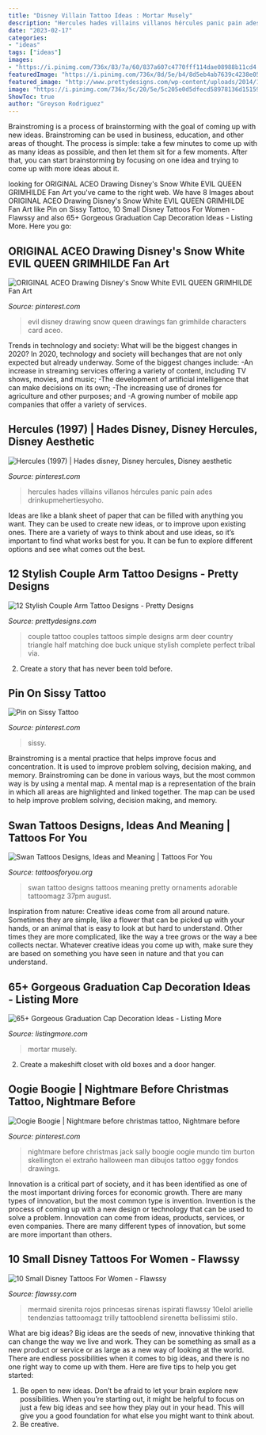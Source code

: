 ```yaml
---
title: "Disney Villain Tattoo Ideas : Mortar Musely"
description: "Hercules hades villains villanos hércules panic pain ades drinkupmehertiesyoho"
date: "2023-02-17"
categories:
- "ideas"
tags: ["ideas"]
images:
- "https://i.pinimg.com/736x/83/7a/60/837a607c4770fff114dae08988b11cd4.jpg"
featuredImage: "https://i.pinimg.com/736x/8d/5e/b4/8d5eb4ab7639c4238e050f2a87c39ba0.jpg"
featured_image: "http://www.prettydesigns.com/wp-content/uploads/2014/10/Simple-Couple-Tattoo.jpg"
image: "https://i.pinimg.com/736x/5c/20/5e/5c205e0d5dfecd58978136d15159f5b0--snow-white-evil-queen-drawing-disney.jpg"
ShowToc: true
author: "Greyson Rodriguez"
---
```



Brainstroming is a process of brainstorming with the goal of coming up with new ideas. Brainstroming can be used in business, education, and other areas of thought. The process is simple: take a few minutes to come up with as many ideas as possible, and then let them sit for a few moments. After that, you can start brainstorming by focusing on one idea and trying to come up with more ideas about it.

	

		
looking for ORIGINAL ACEO Drawing Disney&#039;s Snow White EVIL QUEEN GRIMHILDE Fan Art you've came to the right web. We have 8 Images about ORIGINAL ACEO Drawing Disney&#039;s Snow White EVIL QUEEN GRIMHILDE Fan Art like Pin on Sissy Tattoo, 10 Small Disney Tattoos For Women - Flawssy and also 65+ Gorgeous Graduation Cap Decoration Ideas - Listing More. Here you go:
		
    
## ORIGINAL ACEO Drawing Disney&#039;s Snow White EVIL QUEEN GRIMHILDE Fan Art

<img loading=lazy src="https://i.pinimg.com/736x/5c/20/5e/5c205e0d5dfecd58978136d15159f5b0--snow-white-evil-queen-drawing-disney.jpg" onerror="this.onerror=null;this.src='https://tse3.mm.bing.net/th?id=OIP.fZF16riFNZI1xm7AnWKS9wHaKY&amp;pid=15.1';" alt="ORIGINAL ACEO Drawing Disney&#039;s Snow White EVIL QUEEN GRIMHILDE Fan Art">

_Source: pinterest.com_

>evil disney drawing snow queen drawings fan grimhilde characters card aceo. 

	

Trends in technology and society: What will be the biggest changes in 2020?
In 2020, technology and society will bechanges that are not only expected but already underway. 
Some of the biggest changes include: 
-An increase in streaming services offering a variety of content, including TV shows, movies, and music; 
-The development of artificial intelligence that can make decisions on its own; 
-The increasing use of drones for agriculture and other purposes; and 
-A growing number of mobile app companies that offer a variety of services.

    
## Hercules (1997) | Hades Disney, Disney Hercules, Disney Aesthetic

<img loading=lazy src="https://i.pinimg.com/736x/4a/8a/82/4a8a82756a225190b3061c238a5f7745.jpg" onerror="this.onerror=null;this.src='https://tse4.mm.bing.net/th?id=OIP.5d_Zm9pkP1jU9OnmjAgVGwHaJ7&amp;pid=15.1';" alt="Hercules (1997) | Hades disney, Disney hercules, Disney aesthetic">

_Source: pinterest.com_

>hercules hades villains villanos hércules panic pain ades drinkupmehertiesyoho. 

	

Ideas are like a blank sheet of paper that can be filled with anything you want. They can be used to create new ideas, or to improve upon existing ones. There are a variety of ways to think about and use ideas, so it’s important to find what works best for you. It can be fun to explore different options and see what comes out the best.

    
## 12 Stylish Couple Arm Tattoo Designs - Pretty Designs

<img loading=lazy src="http://www.prettydesigns.com/wp-content/uploads/2014/10/Simple-Couple-Tattoo.jpg" onerror="this.onerror=null;this.src='https://tse2.mm.bing.net/th?id=OIP.QqtfcO5gDlcAXUVaEBtTFQHaLD&amp;pid=15.1';" alt="12 Stylish Couple Arm Tattoo Designs - Pretty Designs">

_Source: prettydesigns.com_

>couple tattoo couples tattoos simple designs arm deer country triangle half matching doe buck unique stylish complete perfect tribal via. 

	

2. Create a story that has never been told before.

    
## Pin On Sissy Tattoo

<img loading=lazy src="https://i.pinimg.com/736x/83/7a/60/837a607c4770fff114dae08988b11cd4.jpg" onerror="this.onerror=null;this.src='https://tse3.mm.bing.net/th?id=OIP.TWJVdduoZUGQgHJx9Pg-cgHaNL&amp;pid=15.1';" alt="Pin on Sissy Tattoo">

_Source: pinterest.com_

>sissy. 

	

Brainstroming is a mental practice that helps improve focus and concentration. It is used to improve problem solving, decision making, and memory. Brainstroming can be done in various ways, but the most common way is by using a mental map. A mental map is a representation of the brain in which all areas are highlighted and linked together. The map can be used to help improve problem solving, decision making, and memory.

    
## Swan Tattoos Designs, Ideas And Meaning | Tattoos For You

<img loading=lazy src="https://www.tattoosforyou.org/wp-content/uploads/2016/03/Swan-Tattoo-Designs.jpg" onerror="this.onerror=null;this.src='https://tse3.mm.bing.net/th?id=OIP.dP40_BQdFInoyfmeQ2xCUgHaMv&amp;pid=15.1';" alt="Swan Tattoos Designs, Ideas and Meaning | Tattoos For You">

_Source: tattoosforyou.org_

>swan tattoo designs tattoos meaning pretty ornaments adorable tattoomagz 37pm august. 

	

Inspiration from nature:
Creative ideas come from all around nature. Sometimes they are simple, like a flower that can be picked up with your hands, or an animal that is easy to look at but hard to understand. Other times they are more complicated, like the way a tree grows or the way a bee collects nectar. Whatever creative ideas you come up with, make sure they are based on something you have seen in nature and that you can understand.

    
## 65+ Gorgeous Graduation Cap Decoration Ideas - Listing More

<img loading=lazy src="http://listingmore.com/wp-content/uploads/2016/07/graduation-cap-decoration/29-graduation-cap-decoration-ideas.jpg" onerror="this.onerror=null;this.src='https://tse3.mm.bing.net/th?id=OIP.JvpzZgSLjP7zyDM3I24hCAHaJ4&amp;pid=15.1';" alt="65+ Gorgeous Graduation Cap Decoration Ideas - Listing More">

_Source: listingmore.com_

>mortar musely. 

	

2. Create a makeshift closet with old boxes and a door hanger.

    
## Oogie Boogie | Nightmare Before Christmas Tattoo, Nightmare Before

<img loading=lazy src="https://i.pinimg.com/736x/8d/5e/b4/8d5eb4ab7639c4238e050f2a87c39ba0.jpg" onerror="this.onerror=null;this.src='https://tse2.mm.bing.net/th?id=OIP.grYl68XUCK4fRIp1ao8nPQHaLc&amp;pid=15.1';" alt="Oogie Boogie | Nightmare before christmas tattoo, Nightmare before">

_Source: pinterest.com_

>nightmare before christmas jack sally boogie oogie mundo tim burton skellington el extraño halloween man dibujos tattoo oggy fondos drawings. 

	

Innovation is a critical part of society, and it has been identified as one of the most important driving forces for economic growth. There are many types of innovation, but the most common type is invention. Invention is the process of coming up with a new design or technology that can be used to solve a problem. Innovation can come from ideas, products, services, or even companies. There are many different types of innovation, but some are more important than others.

    
## 10 Small Disney Tattoos For Women - Flawssy

<img loading=lazy src="http://flawssy.com/wp-content/uploads/2016/06/Cute-Disney-Tattoo-Designs.jpg" onerror="this.onerror=null;this.src='https://tse3.mm.bing.net/th?id=OIP.9XNFEk4CYUsMax97bILfqQHaJ5&amp;pid=15.1';" alt="10 Small Disney Tattoos For Women - Flawssy">

_Source: flawssy.com_

>mermaid sirenita rojos princesas sirenas ispirati flawssy 10elol arielle tendenzias tattoomagz trilly tattooblend sirenetta bellissimi stilo. 

	

What are big ideas?
Big ideas are the seeds of new, innovative thinking that can change the way we live and work. They can be something as small as a new product or service or as large as a new way of looking at the world. There are endless possibilities when it comes to big ideas, and there is no one right way to come up with them. Here are five tips to help you get started: 
1. Be open to new ideas. Don’t be afraid to let your brain explore new possibilities. When you’re starting out, it might be helpful to focus on just a few big ideas and see how they play out in your head. This will give you a good foundation for what else you might want to think about. 
2. Be creative.

